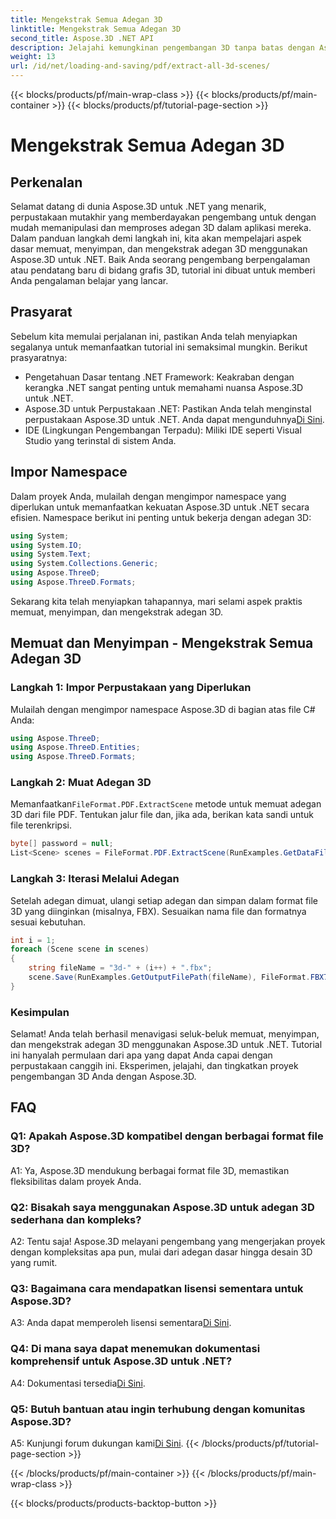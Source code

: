 ```yaml
---
title: Mengekstrak Semua Adegan 3D
linktitle: Mengekstrak Semua Adegan 3D
second_title: Aspose.3D .NET API
description: Jelajahi kemungkinan pengembangan 3D tanpa batas dengan Aspose.3D untuk .NET. Muat, simpan, dan ekstrak adegan dengan mudah.
weight: 13
url: /id/net/loading-and-saving/pdf/extract-all-3d-scenes/
---
```


{{< blocks/products/pf/main-wrap-class >}}
{{< blocks/products/pf/main-container >}}
{{< blocks/products/pf/tutorial-page-section >}}

# Mengekstrak Semua Adegan 3D

## Perkenalan

Selamat datang di dunia Aspose.3D untuk .NET yang menarik, perpustakaan mutakhir yang memberdayakan pengembang untuk dengan mudah memanipulasi dan memproses adegan 3D dalam aplikasi mereka. Dalam panduan langkah demi langkah ini, kita akan mempelajari aspek dasar memuat, menyimpan, dan mengekstrak adegan 3D menggunakan Aspose.3D untuk .NET. Baik Anda seorang pengembang berpengalaman atau pendatang baru di bidang grafis 3D, tutorial ini dibuat untuk memberi Anda pengalaman belajar yang lancar.

## Prasyarat

Sebelum kita memulai perjalanan ini, pastikan Anda telah menyiapkan segalanya untuk memanfaatkan tutorial ini semaksimal mungkin. Berikut prasyaratnya:

- Pengetahuan Dasar tentang .NET Framework: Keakraban dengan kerangka .NET sangat penting untuk memahami nuansa Aspose.3D untuk .NET.
-  Aspose.3D untuk Perpustakaan .NET: Pastikan Anda telah menginstal perpustakaan Aspose.3D untuk .NET. Anda dapat mengunduhnya[Di Sini](https://releases.aspose.com/3d/net/).
- IDE (Lingkungan Pengembangan Terpadu): Miliki IDE seperti Visual Studio yang terinstal di sistem Anda.

## Impor Namespace

Dalam proyek Anda, mulailah dengan mengimpor namespace yang diperlukan untuk memanfaatkan kekuatan Aspose.3D untuk .NET secara efisien. Namespace berikut ini penting untuk bekerja dengan adegan 3D:

```csharp
using System;
using System.IO;
using System.Text;
using System.Collections.Generic;
using Aspose.ThreeD;
using Aspose.ThreeD.Formats;
```

Sekarang kita telah menyiapkan tahapannya, mari selami aspek praktis memuat, menyimpan, dan mengekstrak adegan 3D.

## Memuat dan Menyimpan - Mengekstrak Semua Adegan 3D

### Langkah 1: Impor Perpustakaan yang Diperlukan

Mulailah dengan mengimpor namespace Aspose.3D di bagian atas file C# Anda:

```csharp
using Aspose.ThreeD;
using Aspose.ThreeD.Entities;
using Aspose.ThreeD.Formats;
```

### Langkah 2: Muat Adegan 3D

 Memanfaatkan`FileFormat.PDF.ExtractScene` metode untuk memuat adegan 3D dari file PDF. Tentukan jalur file dan, jika ada, berikan kata sandi untuk file terenkripsi.

```csharp
byte[] password = null;
List<Scene> scenes = FileFormat.PDF.ExtractScene(RunExamples.GetDataFilePath("House_Design.pdf"), password);
```

### Langkah 3: Iterasi Melalui Adegan

Setelah adegan dimuat, ulangi setiap adegan dan simpan dalam format file 3D yang diinginkan (misalnya, FBX). Sesuaikan nama file dan formatnya sesuai kebutuhan.

```csharp
int i = 1;
foreach (Scene scene in scenes)
{
    string fileName = "3d-" + (i++) + ".fbx";
    scene.Save(RunExamples.GetOutputFilePath(fileName), FileFormat.FBX7400ASCII);
}
```

### Kesimpulan

Selamat! Anda telah berhasil menavigasi seluk-beluk memuat, menyimpan, dan mengekstrak adegan 3D menggunakan Aspose.3D untuk .NET. Tutorial ini hanyalah permulaan dari apa yang dapat Anda capai dengan perpustakaan canggih ini. Eksperimen, jelajahi, dan tingkatkan proyek pengembangan 3D Anda dengan Aspose.3D.

## FAQ

### Q1: Apakah Aspose.3D kompatibel dengan berbagai format file 3D?

A1: Ya, Aspose.3D mendukung berbagai format file 3D, memastikan fleksibilitas dalam proyek Anda.

### Q2: Bisakah saya menggunakan Aspose.3D untuk adegan 3D sederhana dan kompleks?

A2: Tentu saja! Aspose.3D melayani pengembang yang mengerjakan proyek dengan kompleksitas apa pun, mulai dari adegan dasar hingga desain 3D yang rumit.

### Q3: Bagaimana cara mendapatkan lisensi sementara untuk Aspose.3D?

 A3: Anda dapat memperoleh lisensi sementara[Di Sini](https://purchase.aspose.com/temporary-license/).

### Q4: Di mana saya dapat menemukan dokumentasi komprehensif untuk Aspose.3D untuk .NET?

 A4: Dokumentasi tersedia[Di Sini](https://reference.aspose.com/3d/net/).

### Q5: Butuh bantuan atau ingin terhubung dengan komunitas Aspose.3D?

 A5: Kunjungi forum dukungan kami[Di Sini](https://forum.aspose.com/c/3d/18).
{{< /blocks/products/pf/tutorial-page-section >}}

{{< /blocks/products/pf/main-container >}}
{{< /blocks/products/pf/main-wrap-class >}}

{{< blocks/products/products-backtop-button >}}
